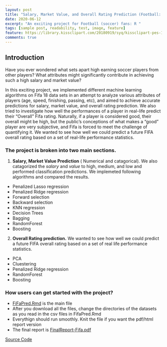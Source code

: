 ```yaml
---
layout: post
title: "Salary, Market Value, and Overall Rating Prediction (Football: Soccer)"
date: 2020-06-12
excerpt: "An exciting project for Football (soccer) fans: R "
tags: [sample post, readability, test, image, feature]
feature: https://library.kissclipart.com/20180919/syq/kissclipart-pes-18-icon-clipart-cristiano-ronaldo-fifa-18-pro-f5da5d3ace6914be.png
comments: true
---
```


## Introduction
Have you ever wondered what sets apart high earning soccer players from other players? What attributes might significantly contribute in achieving such a high salary and market value?

In this exciting project, we implemented different machine learning algorithms on Fifa 18 data sets in an attempt to analyze various attributes of players (age, speed, finishing, passing, etc), and aimed to achieve accurate predictions for salary, market value, and overall rating prediction. We also tried to investigate how well the performances of a player in real-life predict their “Overall” Fifa rating. Naturally, if a player is considered good, their overall might be high, but the public’s conceptions of what makes a “good” player are very subjective, and Fifa is forced to meet the challenge of quantifying it. We wanted to see how well we could predict a future FIFA overall rating based on a set of real-life performance statistics.

### The project is broken into two main sections. 

1) **Salary, Market Value Prediction** ( Numerical and catagorical). We also catagorized the *salary* and *value* to high, medium, and low and performed classification predictions. We implemeted following algorithms and compared the results. 

- Penalized Lasso regression
- Penalized Ridge regression
- Forward selection
- Backward selection
- KNN regression
- Decision Trees
- Bagging
- RandomForest
- Boosting

2) **Overall Rating prediction.** We wanted to see how well we could predict a future FIFA overall rating based on a set of real life performance statistics.

- PCA
- Cluestering
- Penalized Ridge regression
- RandomForest
- Boosting

### How users can get started with the project?

- [FiFaPred.Rmd](https://github.com/gurungkshitij/fifaPrediction/blob/master/FiFaPred.Rmd) is the main file 
- After you download all the files, change the directories of the datasets as you read in the csv files in FifaPred.Rmd 
- Everythign should run smoothly. Knit the file if you want the pdf/html report version
- The final report is [FinalReport-Fifa.pdf](https://github.com/gurungkshitij/fifaPrediction/blob/master/FinalReport-Fifa.pdf)


<div markdown="0"><a href="https://github.com/gurungkshitij/fifaPrediction" class="btn btn-success">Source Code</a></div>


